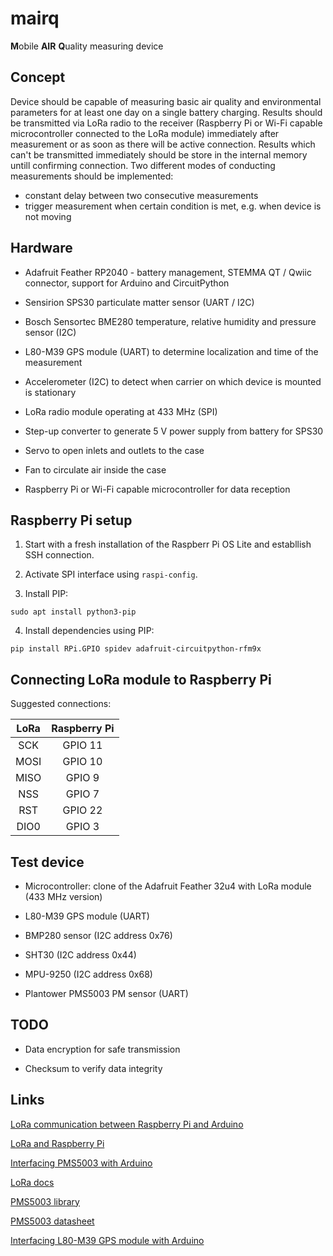 # mairq
 **M**obile **AIR** **Q**uality measuring device

## Concept
Device should be capable of measuring basic air quality and environmental parameters for at least one day on a single battery charging. Results should be transmitted via LoRa radio to the receiver (Raspberry Pi or Wi-Fi capable microcontroller connected to the LoRa module) immediately after measurement or as soon as there will be active connection. Results which can't be transmitted immediately should be store in the internal memory untill confirming connection. Two different modes of conducting measurements should be implemented:
* constant delay between two consecutive measurements
* trigger measurement when certain condition is met, e.g. when device is not moving

## Hardware
* Adafruit Feather RP2040 - battery management, STEMMA QT / Qwiic connector, support for Arduino and CircuitPython

* Sensirion SPS30 particulate matter sensor (UART / I2C)

* Bosch Sensortec BME280 temperature, relative humidity and pressure sensor (I2C)

* L80-M39 GPS module (UART) to determine localization and time of the measurement

* Accelerometer (I2C) to detect when carrier on which device is mounted is stationary

* LoRa radio module operating at 433 MHz (SPI)

* Step-up converter to generate 5 V power supply from battery for SPS30

* Servo to open inlets and outlets to the case

* Fan to circulate air inside the case

* Raspberry Pi or Wi-Fi capable microcontroller for data reception

## Raspberry Pi setup

1. Start with a fresh installation of the Raspberr Pi OS Lite and establlish SSH connection.

2. Activate SPI interface using `raspi-config`.

3. Install PIP:

`sudo apt install python3-pip`

4. Install dependencies using PIP:

`pip install RPi.GPIO spidev adafruit-circuitpython-rfm9x`

## Connecting LoRa module to Raspberry Pi

Suggested connections:

| LoRa   | Raspberry Pi |
| :----: | :----------: |
| SCK    | GPIO 11      |
| MOSI   | GPIO 10      |
| MISO   | GPIO 9       |
| NSS    | GPIO 7       |
| RST    | GPIO 22      |
| DIO0   | GPIO 3       |


## Test device

* Microcontroller: clone of the Adafruit Feather 32u4 with LoRa module (433 MHz version)

* L80-M39 GPS module (UART)

* BMP280 sensor (I2C address 0x76)

* SHT30 (I2C address 0x44)

* MPU-9250 (I2C address 0x68)

* Plantower PMS5003 PM sensor (UART)

## TODO

* Data encryption for safe transmission

* Checksum to verify data integrity

## Links
[LoRa communication between Raspberry Pi and Arduino](https://circuitdigest.com/microcontroller-projects/raspberry-pi-with-lora-peer-to-peer-communication-with-arduino)

[LoRa and Raspberry Pi](https://learn.adafruit.com/lora-and-lorawan-radio-for-raspberry-pi)

[Interfacing PMS5003 with Arduino](https://forums.adafruit.com/viewtopic.php?t=167487)

[LoRa docs](https://lora.readthedocs.io/en/latest/)

[PMS5003 library](https://github.com/jbanaszczyk/pms5003)

[PMS5003 datasheet](https://www.digikey.jp/htmldatasheets/production/2903006/0/0/1/pms5003-series-manual.html)

[Interfacing L80-M39 GPS module with Arduino](https://how2electronics.com/how-to-interface-quectel-l80-gps-module-with-arduino/)